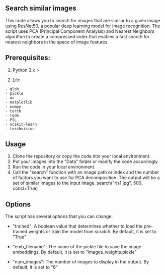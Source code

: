 ## Search similar images


This code allows you to search for images that are similar to a given image using ResNet50, a popular deep learning model for image recognition. The script uses PCA (Principal Component Analysis) and Nearest Neighbors algorithm to create a compressed index that enables a fast search for nearest neighbors in the space of image features.

## Prerequisites:

  1) Python 3.x >
  
  2) Lib:
    
    - glob
    - pickle
    - os
    - matplotlib
    - numpy
    - torch
    - tqdm
    - PIL
    - scikit-learn
    - torchvision
  
  
## Usage

1) Clone the repository or copy the code into your local environment.
2) Put your images into the "Data" folder or modify the code accordingly.
3) Run the code in your local environment.
4) Call the "search" function with an image path or index and the number of factors you want to use for PCA decomposition. The output will be a set of similar images to the input image.
  search("ris1.jpg", 500, concl=True)



## Options

The script has several options that you can change:

  - "trained": A boolean value that determines whether to load the pre-trained weights or train the model from scratch. By default, it is set to "True" 
  
  - "emb_filename": The name of the pickle file to save the image embeddings. By default, it is set to "images_weights.pickle"
  
  - "num_images": The number of images to display in the output. By default, it is set to "6"
